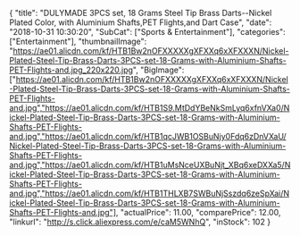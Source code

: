 {
	"title": "DULYMADE 3PCS set, 18 Grams Steel Tip Brass Darts--Nickel Plated Color, with Aluminium Shafts,PET Flights,and Dart Case",
	"date": "2018-10-31 10:30:20",
	"SubCat": ["Sports & Entertainment"],
	"categories": ["Entertainment"],
	"thumbnailImage": "https://ae01.alicdn.com/kf/HTB1Bw2nOFXXXXXgXFXXq6xXFXXXN/Nickel-Plated-Steel-Tip-Brass-Darts-3PCS-set-18-Grams-with-Aluminium-Shafts-PET-Flights-and.jpg_220x220.jpg",
	"BigImage": ["https://ae01.alicdn.com/kf/HTB1Bw2nOFXXXXXgXFXXq6xXFXXXN/Nickel-Plated-Steel-Tip-Brass-Darts-3PCS-set-18-Grams-with-Aluminium-Shafts-PET-Flights-and.jpg","https://ae01.alicdn.com/kf/HTB1S9.MtDdYBeNkSmLyq6xfnVXa0/Nickel-Plated-Steel-Tip-Brass-Darts-3PCS-set-18-Grams-with-Aluminium-Shafts-PET-Flights-and.jpg","https://ae01.alicdn.com/kf/HTB1qcJWB1OSBuNjy0Fdq6zDnVXaU/Nickel-Plated-Steel-Tip-Brass-Darts-3PCS-set-18-Grams-with-Aluminium-Shafts-PET-Flights-and.jpg","https://ae01.alicdn.com/kf/HTB1uMsNceUXBuNjt_XBq6xeDXXa5/Nickel-Plated-Steel-Tip-Brass-Darts-3PCS-set-18-Grams-with-Aluminium-Shafts-PET-Flights-and.jpg","https://ae01.alicdn.com/kf/HTB1THLXB7SWBuNjSszdq6zeSpXai/Nickel-Plated-Steel-Tip-Brass-Darts-3PCS-set-18-Grams-with-Aluminium-Shafts-PET-Flights-and.jpg"],
	"actualPrice": 11.00,
	"comparePrice": 12.00,
	"linkurl": "http://s.click.aliexpress.com/e/caM5WNhQ",
	"inStock": 102
}
